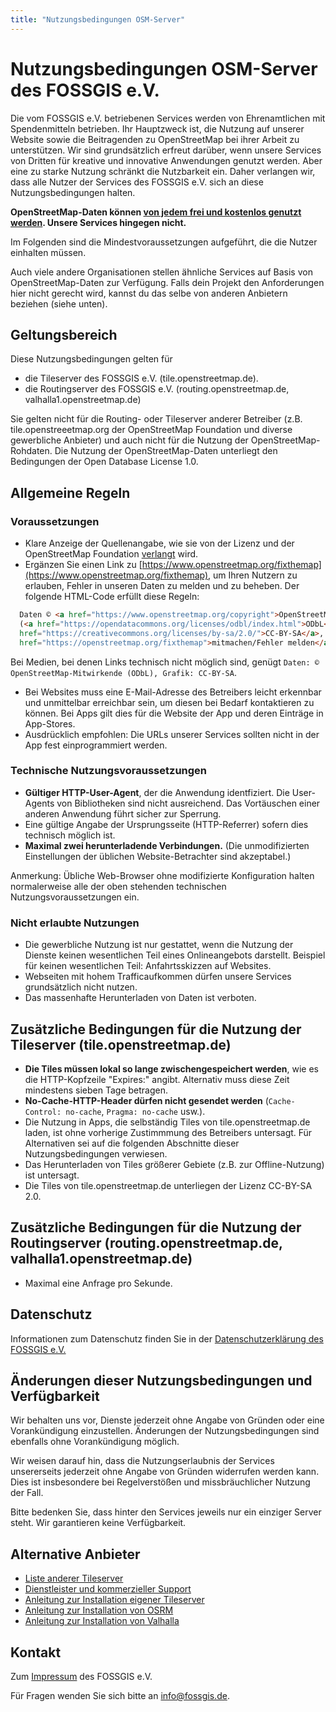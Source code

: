 ```yaml
---
title: "Nutzungsbedingungen OSM-Server"
---
```


# Nutzungsbedingungen OSM-Server des FOSSGIS e.V.

Die vom FOSSGIS e.V. betriebenen Services werden von Ehrenamtlichen
mit Spendenmitteln betrieben. Ihr Hauptzweck ist, die Nutzung auf unserer
Website sowie die Beitragenden zu OpenStreetMap bei ihrer Arbeit zu unterstützen.
Wir sind grundsätzlich erfreut darüber, wenn unsere Services von Dritten für
kreative und innovative Anwendungen genutzt werden.
Aber eine zu starke Nutzung schränkt die Nutzbarkeit ein. Daher
verlangen wir, dass alle Nutzer der Services des FOSSGIS e.V. sich an diese
Nutzungsbedingungen halten.

**OpenStreetMap-Daten können [von jedem frei und kostenlos genutzt
werden](https://www.openstreetmap.org/copyright). Unsere Services hingegen
nicht.**

Im Folgenden sind die Mindestvoraussetzungen aufgeführt, die die Nutzer
einhalten müssen.

Auch viele andere Organisationen stellen ähnliche Services auf Basis von
OpenStreetMap-Daten zur Verfügung. Falls dein Projekt den Anforderungen hier
nicht gerecht wird, kannst du das selbe von anderen Anbietern beziehen (siehe
unten).

## Geltungsbereich

Diese Nutzungsbedingungen gelten für
* die Tileserver des FOSSGIS e.V. (tile.openstreetmap.de).
* die Routingserver des FOSSGIS e.V. (routing.openstreetmap.de, valhalla1.openstreetmap.de)

Sie gelten nicht für die Routing- oder Tileserver anderer Betreiber (z.B.
tile.openstreeetmap.org der OpenStreetMap Foundation und diverse gewerbliche
Anbieter) und auch nicht für die Nutzung der OpenStreetMap-Rohdaten. Die
Nutzung der OpenStreetMap-Daten unterliegt den Bedingungen der Open Database
License 1.0.

## Allgemeine Regeln

### Voraussetzungen

* Klare Anzeige der Quellenangabe, wie sie von der Lizenz und der
  OpenStreetMap Foundation
  [verlangt](https://www.openstreetmap.org/copyright) wird.
* Ergänzen Sie einen Link zu
  [https://www.openstreetmap.org/fixthemap](https://www.openstreetmap.org/fixthemap),
  um Ihren Nutzern zu erlauben, Fehler in unseren Daten zu melden und zu beheben.
  Der folgende HTML-Code erfüllt diese Regeln:

```html
  Daten © <a href="https://www.openstreetmap.org/copyright">OpenStreetMap</code>-Mitwirkende
  (<a href="https://opendatacommons.org/licenses/odbl/index.html">ODbL</a>), <a
  href="https://creativecommons.org/licenses/by-sa/2.0/">CC-BY-SA</a>, <a
  href="https://openstreetmap.org/fixthemap">mitmachen/Fehler melden</a>
```
  Bei Medien, bei denen Links technisch nicht möglich sind, genügt `Daten: ©
  OpenStreetMap-Mitwirkende (ODbL), Grafik: CC-BY-SA`.
* Bei Websites muss eine E-Mail-Adresse des Betreibers leicht erkennbar und
  unmittelbar erreichbar sein, um diesen bei Bedarf kontaktieren zu können. Bei
  Apps gilt dies für die Website der App und deren Einträge in App-Stores.
* Ausdrücklich empfohlen: Die URLs unserer Services sollten nicht in der App
  fest einprogrammiert werden.

### Technische Nutzungsvoraussetzungen

* **Gültiger HTTP-User-Agent**, der die Anwendung identfiziert. Die User-Agents
  von Bibliotheken sind nicht ausreichend. Das Vortäuschen einer anderen Anwendung
  führt sicher zur Sperrung.
* Eine gültige Angabe der Ursprungsseite (HTTP-Referrer) sofern dies
  technisch möglich ist.
* **Maximal zwei herunterladende Verbindungen.** (Die unmodifizierten
  Einstellungen der üblichen Website-Betrachter sind akzeptabel.)

Anmerkung: Übliche Web-Browser ohne modifizierte Konfiguration halten
normalerweise alle der oben stehenden technischen Nutzungsvoraussetzungen ein.

### Nicht erlaubte Nutzungen

* Die gewerbliche Nutzung ist nur gestattet, wenn die Nutzung der Dienste keinen
  wesentlichen Teil eines Onlineangebots darstellt. Beispiel für keinen
  wesentlichen Teil: Anfahrtsskizzen auf Websites.
* Webseiten mit hohem Trafficaufkommen dürfen unsere Services grundsätzlich
  nicht nutzen.
* Das massenhafte Herunterladen von Daten ist verboten.

## Zusätzliche Bedingungen für die Nutzung der Tileserver (tile.openstreetmap.de)

* **Die Tiles müssen lokal so lange zwischengespeichert werden**, wie es die
  HTTP-Kopfzeile "Expires:" angibt. Alternativ muss diese Zeit mindestens
  sieben Tage betragen.
* **No-Cache-HTTP-Header dürfen nicht gesendet werden** (`Cache-Control:
  no-cache`, `Pragma: no-cache` usw.).
* Die Nutzung in Apps, die selbständig Tiles von tile.openstreetmap.de laden,
  ist ohne vorherige Zustimmmung des Betreibers untersagt. Für Alternativen sei
  auf die folgenden Abschnitte dieser Nutzungsbedingungen verwiesen.
* Das Herunterladen von Tiles größerer Gebiete (z.B. zur Offline-Nutzung) ist
  untersagt.
* Die Tiles von tile.openstreetmap.de unterliegen der Lizenz CC-BY-SA 2.0.

## Zusätzliche Bedingungen für die Nutzung der Routingserver (routing.openstreetmap.de, valhalla1.openstreetmap.de)

* Maximal eine Anfrage pro Sekunde.

## Datenschutz

Informationen zum Datenschutz finden Sie in der
[Datenschutzerklärung des FOSSGIS e.V.](https://www.fossgis.de/datenschutzerkl%C3%A4rung/)

## Änderungen dieser Nutzungsbedingungen und Verfügbarkeit

Wir behalten uns vor, Dienste jederzeit ohne Angabe von Gründen oder eine
Vorankündigung einzustellen. Änderungen der Nutzungsbedingungen sind ebenfalls
ohne Vorankündigung möglich.

Wir weisen darauf hin, dass die Nutzungserlaubnis der Services unsererseits
jederzeit ohne Angabe von Gründen widerrufen werden kann. Dies ist insbesondere
bei Regelverstößen und missbräuchlicher Nutzung der Fall.

Bitte bedenken Sie, dass hinter den Services jeweils nur ein einziger Server
steht. Wir garantieren keine Verfügbarkeit.

## Alternative Anbieter

* [Liste anderer Tileserver](https://wiki.openstreetmap.org/wiki/TMS)
* [Dienstleister und kommerzieller Support](https://wiki.openstreetmap.org/wiki/Commercial_OSM_Software_and_Services)
* [Anleitung zur Installation eigener Tileserver](http://switch2osm.org/)
* [Anleitung zur Installation von OSRM](https://github.com/Project-OSRM/osrm-backend/wiki)
* [Anleitung zur Installation von Valhalla](https://github.com/valhalla/valhalla)

## Kontakt

Zum [Impressum](https://www.fossgis.de/impressum.html) des FOSSGIS e.V.

Für Fragen wenden Sie sich bitte an info@fossgis.de.
